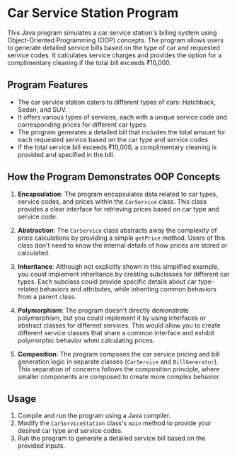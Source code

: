 # Car Service Station Program

This Java program simulates a car service station's billing system using Object-Oriented Programming (OOP) concepts. The program allows users to generate detailed service bills based on the type of car and requested service codes. It calculates service charges and provides the option for a complimentary cleaning if the total bill exceeds ₹10,000.

## Program Features

- The car service station caters to different types of cars: Hatchback, Sedan, and SUV.
- It offers various types of services, each with a unique service code and corresponding prices for different car types.
- The program generates a detailed bill that includes the total amount for each requested service based on the car type and service codes.
- If the total service bill exceeds ₹10,000, a complimentary cleaning is provided and specified in the bill.

## How the Program Demonstrates OOP Concepts

1. **Encapsulation**: The program encapsulates data related to car types, service codes, and prices within the `CarService` class. This class provides a clear interface for retrieving prices based on car type and service code.

2. **Abstraction**: The `CarService` class abstracts away the complexity of price calculations by providing a simple `getPrice` method. Users of this class don't need to know the internal details of how prices are stored or calculated.

3. **Inheritance**: Although not explicitly shown in this simplified example, you could implement inheritance by creating subclasses for different car types. Each subclass could provide specific details about car type-related behaviors and attributes, while inheriting common behaviors from a parent class.

4. **Polymorphism**: The program doesn't directly demonstrate polymorphism, but you could implement it by using interfaces or abstract classes for different services. This would allow you to create different service classes that share a common interface and exhibit polymorphic behavior when calculating prices.

5. **Composition**: The program composes the car service pricing and bill generation logic in separate classes (`CarService` and `BillGenerator`). This separation of concerns follows the composition principle, where smaller components are composed to create more complex behavior.

## Usage

1. Compile and run the program using a Java compiler.
2. Modify the `CarServiceStation` class's `main` method to provide your desired car type and service codes.
3. Run the program to generate a detailed service bill based on the provided inputs.

